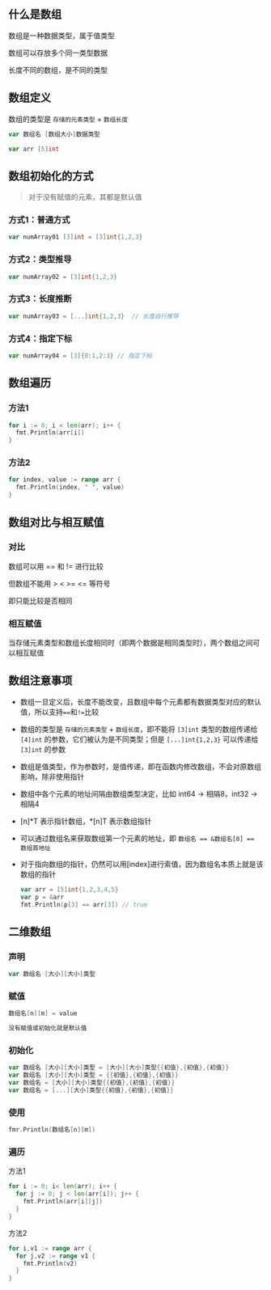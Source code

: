 ## 什么是数组

数组是一种数据类型，属于值类型

数组可以存放多个同一类型数据

长度不同的数组，是不同的类型



## 数组定义

数组的类型是 `存储的元素类型` + `数组长度`

```go
var 数组名 [数组大小]数据类型
```

```go
var arr [5]int
```



## 数组初始化的方式

> 对于没有赋值的元素，其都是默认值

### 方式1：普通方式

```go
var numArray01 [3]int = [3]int{1,2,3}
```

### 方式2：类型推导

```go
var numArray02 = [3]int{1,2,3}
```

### 方式3：长度推断

```go
var numArray03 = [...]int{1,2,3}  // 长度自行推导
```

### 方式4：指定下标

```go
var numArray04 = [3]{0:1,2:3} // 指定下标
```



## 数组遍历

### 方法1

```go
for i := 0; i < len(arr); i++ {
  fmt.Println(arr[i])
}
```

### 方法2

```go
for index, value := range arr {
  fmt.Println(index, " ", value)
}
```



## 数组对比与相互赋值

### 对比

数组可以用 == 和 != 进行比较

但数组不能用 > < >= <= 等符号

即只能比较是否相同

### 相互赋值

当存储元素类型和数组长度相同时（即两个数据是相同类型时），两个数组之间可以相互赋值



## 数组注意事项

* 数组一旦定义后，长度不能改变，且数组中每个元素都有数据类型对应的默认值，所以支持`==`和`!=`比较

* 数组的类型是 `存储的元素类型` + `数组长度`，即不能将 `[3]int` 类型的数组传递给 `[4]int` 的参数，它们被认为是不同类型；但是 `[...]int{1,2,3}` 可以传递给 `[3]int` 的参数

* 数组是值类型，作为参数时，是值传递，即在函数内修改数组，不会对原数组影响，除非使用指针

* 数组中各个元素的地址间隔由数组类型决定，比如 int64 -> 相隔8，int32 -> 相隔4

* [n]*T 表示指针数组，\*[n]T 表示数组指针

* 可以通过数组名来获取数组第一个元素的地址，即 `数组名 == &数组名[0] == 数组首地址`

* 对于指向数组的指针，仍然可以用[index]进行索值，因为数组名本质上就是该数组的指针

  ```go
  var arr = [5]int{1,2,3,4,5}
  var p = &arr
  fmt.Println(p[3] == arr[3]) // true
  ```

  

## 二维数组

### 声明

```go
var 数组名 [大小][大小]类型
```

### 赋值

```go
数组名[n][m] = value

没有赋值或初始化就是默认值
```

### 初始化

```go
var 数组名 [大小][大小]类型 = [大小][大小]类型{{初值},{初值},{初值}}
var 数组名 [大小][大小]类型 = {{初值},{初值},{初值}}
var 数组名 = [大小][大小]类型{{初值},{初值},{初值}}
var 数组名 = [...][大小]类型{{初值},{初值},{初值}}
```

### 使用

```go
fmr.Println(数组名[n][m]) 
```

### 遍历

方法1

```go
for i := 0; i< len(arr); i++ {
  for j := 0; j < len(arr[i]); j++ {
    fmt.Println(arr[i][j])
  }
}
```

方法2

```go
for i,v1 := range arr {
  for j,v2 := range v1 {
    fmt.Println(v2)
  }
}
```

